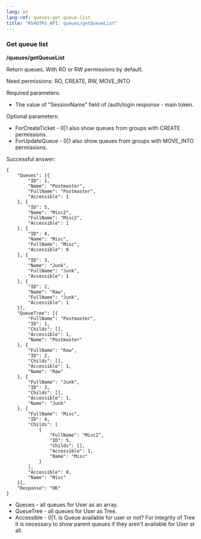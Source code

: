 ```yaml
---
lang: en
lang-ref: queues-get-queue-list
title: "RS4OTRS_API: queues/getQueueList"
---
```


### Get queue list

**/queues/getQueueList**

Return queues. With RO or RW permissions by default.

Need permissions: RO, CREATE, RW, MOVE_INTO

Required parameters:

- The value of "SessionName" field of /auth/login response - main token.

Optional parameters:

- ForCreateTicket - 0\|1 also show queues from groups with CREATE permissions.
- ForUpdateQueue  - 0\|1 also show queues from groups with MOVE_INTO permissions.

Successful answer:

```
{
    "Queues": [{
        "ID": 1,
        "Name": "Postmaster",
        "FullName": "Postmaster",
        "Accessible": 1
    }, {
        "ID": 5,
        "Name": "Misc2",
        "FullName": "Misc2",
        "Accessible": 1
    }, {
        "ID": 4,
        "Name": "Misc",
        "FullName": "Misc",
        "Accessible": 0
    }, {
        "ID": 3,
        "Name": "Junk",
        "FullName": "Junk",
        "Accessible": 1
    }, {
        "ID": 2,
        "Name": "Raw",
        "FullName": "Junk",
        "Accessible": 1
    }],
    "QueueTree": [{
        "FullName": "Postmaster",
        "ID": 1,
        "Childs": [],
        "Accessible": 1,
        "Name": "Postmaster"
    }, {
        "FullName": "Raw",
        "ID": 2,
        "Childs": [],
        "Accessible": 1,
        "Name": "Raw"
    }, {
        "FullName": "Junk",
        "ID": 3,
        "Childs": [],
        "Accessible": 1,
        "Name": "Junk"
    }, {
        "FullName": "Misc",
        "ID": 4,
        "Childs": [
            {
                "FullName": "Misc2",
                "ID": 5,
                "Childs": [],
                "Accessible": 1,
                "Name": "Misc"
            }
        ],
        "Accessible": 0,
        "Name": "Misc"
    }],
    "Response": "OK"
}
```

- Queues - all queues for User as an array.
- QueueTree - all queues for User as Tree.
- Accessible - 0\|1. Is Queue available for user or not? For integrity of Tree it
is necessary to show parent queues if they aren't available for User at all.
